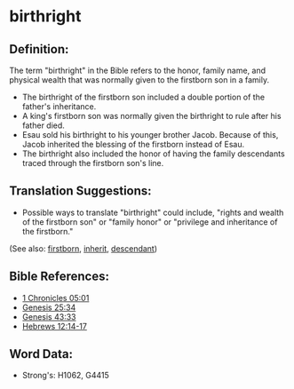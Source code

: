 # birthright #

## Definition: ##

The term "birthright" in the Bible refers to the honor, family name, and physical wealth that was normally given to the firstborn son in a family.

* The birthright of the firstborn son included a double portion of the father's inheritance.
* A king's firstborn son was normally given the birthright to rule after his father died.
* Esau sold his birthright to his younger brother Jacob. Because of this, Jacob inherited the blessing of the firstborn instead of Esau.
* The birthright also included the honor of having the family descendants traced through the firstborn son's line.

## Translation Suggestions: ##

* Possible ways to translate "birthright" could include, "rights and wealth of the firstborn son" or "family honor" or "privilege and inheritance of the firstborn." 
  

(See also: [firstborn](../other/firstborn.md), [inherit](../kt/inherit.md), [descendant](../other/descendant.md))

## Bible References: ##

* [1 Chronicles 05:01](rc://en/tn/help/1ch/05/01)
* [Genesis 25:34](rc://en/tn/help/gen/25/34)
* [Genesis 43:33](rc://en/tn/help/gen/43/33)
* [Hebrews 12:14-17](rc://en/tn/help/heb/12/14)

## Word Data: ##

* Strong's: H1062, G4415
